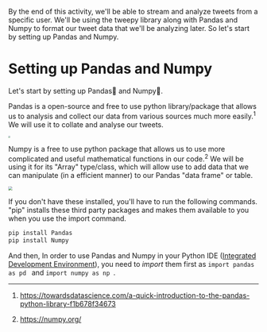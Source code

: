 <!--title={Setting up Pandas and Numpy}-->

<!--badges={Web Development:20}-->

By the end of this activity, we'll be able to stream and analyze tweets from a specific user. We'll be using the tweepy library along with Pandas and Numpy to format our tweet data that we'll be analyzing later. So let's start by setting up Pandas and Numpy.

<h1>Setting up Pandas and Numpy</h1>
Let's start by setting up Pandas🐼 and Numpy🔢.

Pandas is a open-source and free to use python library/package that allows us to analysis and collect our data from various sources much more easily.<sup>1</sup> We will use it to collate and analyse our tweets.

<img src="https://upload.wikimedia.org/wikipedia/commons/thumb/e/ed/Pandas_logo.svg/1200px-Pandas_logo.svg.png" style="zoom: 25%;" />

Numpy is a free to use python package that allows us to use more complicated and useful mathematical functions in our code.<sup>2</sup> We will be using it for its "Array" type/class, which will allow use to add data that we can manipulate (in a efficient manner) to our Pandas "data frame" or table.

<img src="https://user-images.githubusercontent.com/1217238/65364991-9f0fcb80-dbca-11e9-89a1-f369aa2be57a.png" style="zoom: 50%;" />

 If you don't have these installed, you'll have to run the following commands. "pip" installs these third party packages and makes them available to you when you use the import command. 

```bash
pip install Pandas
pip install Numpy
```

And then, In order to use Pandas and Numpy in your Python IDE ([Integrated Development Environment](https://en.wikipedia.org/wiki/Integrated_development_environment)), you need to *import* them first as `import pandas as pd ` and `import numpy as np `.

***

1) https://towardsdatascience.com/a-quick-introduction-to-the-pandas-python-library-f1b678f34673

2) https://numpy.org/